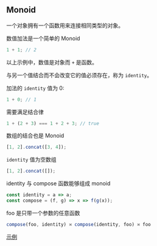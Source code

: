 ## Monoid

一个对象拥有一个函数用来连接相同类型的对象。

数值加法是一个简单的 Monoid

```js
1 + 1; // 2
```

以上示例中，数值是对象而 `+` 是函数。

与另一个值结合而不会改变它的值必须存在，称为 `identity`。

加法的 `identity` 值为 0:

```js
1 + 0; // 1
```

需要满足结合律

```js
1 + (2 + 3) === 1 + 2 + 3; // true
```

数组的结合也是 Monoid

```js
[1, 2].concat([3, 4]);
```

`identity` 值为空数组

```js
[1, 2].concat([]);
```

identity 与 compose 函数能够组成 monoid

```js
const identity = a => a;
const compose = (f, g) => x => f(g(x));
```

foo 是只带一个参数的任意函数

```js
compose(foo, identity) ≍ compose(identity, foo) ≍ foo
```

[示例](https://github.com/shfshanyue/fp-jargon-zh/blob/master/demos/monoid.js)
